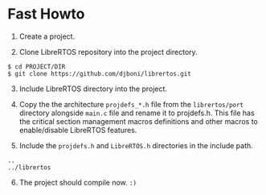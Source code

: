 # Fast Howto

1. Create a project.

2. Clone LibreRTOS repository into the project directory.

```
$ cd PROJECT/DIR
$ git clone https://github.com/djboni/librertos.git
```

3. Include LibreRTOS directory into the project.

4. Copy the the architecture `projdefs_*.h` file from the `librertos/port` directory alongside `main.c` file and rename it to projdefs.h.
  This file has the critical section management macros definitions and other macros to enable/disable LibreRTOS features.

5. Include the `projdefs.h` and `LibreRTOS.h` directories in the include path.

```
..
../librertos
```

6. The project should compile now. `:)`

